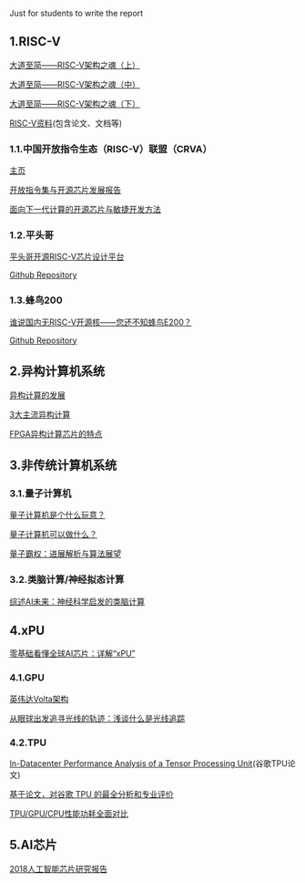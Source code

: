 Just for students to write the report
## 1.RISC-V
[大道至简——RISC-V架构之魂（上）](https://mp.weixin.qq.com/s/deNZzdSfxbdUoO58ok53tw)

[大道至简——RISC-V架构之魂（中）](https://mp.weixin.qq.com/s/rB9ln7-cDb0VjtikD6KWzw)

[大道至简——RISC-V架构之魂（下）](https://mp.weixin.qq.com/s/rB9ln7-cDb0VjtikD6KWzw)

[RISC-V资料](https://github.com/l919898756/RISC-V_article_paper_src)(包含论文、文档等)

### 1.1.中国开放指令生态（RISC-V）联盟（CRVA）
[主页](http://crva.io/)

[开放指令集与开源芯片发展报告](http://crva.io/documents/OpenISA-OpenSourceChip-Report.pdf)

[面向下一代计算的开源芯片与敏捷开发方法](http://crva.io/documents/SIGARCH-Visioning-Workshop-Summary-Agile-and-Open-Hardware-for-Next-Generation-Computing.pdf)

### 1.2.平头哥
[平头哥开源RISC-V芯片设计平台](https://mp.weixin.qq.com/s/IGpkapbEAYi-sCgWdA1aaQ)

[Github Repository](https://github.com/T-head-Semi/wujian100_open)
### 1.3.蜂鸟200
[谁说国内无RISC-V开源核——您还不知蜂鸟E200？](https://mp.weixin.qq.com/s/JoP3_GlVeJcUwfX4xY8XGQ)

[Github Repository](https://github.com/SI-RISCV/e200_opensource)

## 2.异构计算机系统
[异构计算的发展](https://mp.weixin.qq.com/s/Yb4UvvTibKh1XY8yVT5KWQ)

[3大主流异构计算](https://mp.weixin.qq.com/s/H7DVjaOd1yKCz-mpcGCGqg)

[FPGA异构计算芯片的特点](https://mp.weixin.qq.com/s/iv-6SLXGvFgBicnYpa3tBA)


## 3.非传统计算机系统
### 3.1.量子计算机
[量子计算机是个什么玩意？](https://mp.weixin.qq.com/s/WE-t3uVrZ8Wx69qYf8jG3Q)

[量子计算机可以做什么？](https://mp.weixin.qq.com/s/gESdNrcXjA_AujCKjbbraQ)

[量子霸权：进展解析与算法展望](https://mp.weixin.qq.com/s/PWyd3AG9X45HERL0ahEsjg)

### 3.2.类脑计算/神经拟态计算
[综述AI未来：神经科学启发的类脑计算](https://mp.weixin.qq.com/s/0n50YO1jIv_mxqe0EeS6kw)


## 4.xPU
[零基础看懂全球AI芯片：详解“xPU”](https://zhuanlan.zhihu.com/p/28325678)
### 4.1.GPU
[英伟达Volta架构](https://mp.weixin.qq.com/s/2-eMxUZ_5F_mNG2sO7HcVQ)

[从眼球出发追寻光线的轨迹：浅谈什么是光线追踪](https://mp.weixin.qq.com/s/U-gvElTE_NmST5AuZ6ZmZw)
### 4.2.TPU
[In-Datacenter Performance Analysis of a Tensor Processing Unit​](https://drive.google.com/file/d/0Bx4hafXDDq2EMzRNcy1vSUxtcEk/view)(谷歌TPU论文)

[基于论文，对谷歌 TPU 的最全分析和专业评价](https://mp.weixin.qq.com/s/MlM5O5RRFIA8TW85enEMnA)

[TPU/GPU/CPU性能功耗全面对比](https://mp.weixin.qq.com/s/K3g8tZdmb3EB1PgQw-nrFg)
## 5.AI芯片
[2018人工智能芯片研究报告](https://github.com/cquca/ca_new_trends/tree/master/files/2018人工智能芯片研究报告.pdf)
<!-- ### 5.1.寒武纪 -->

